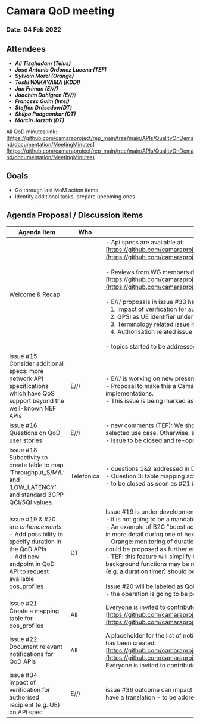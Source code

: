 # Camara QoD meeting
### Date: 04 Feb 2022

## Attendees
-   **_Ali Tizghadam (Telus)_**
-   **_Jose Antonio Ordonez Lucena (TEF)_**
-   **_Sylvain Morel (Orange)_**
-   **_Toshi WAKAYAMA (KDDI)_**
-   **_Jan Friman (E///)_**
-   _**Joachim Dahlgren (E///**)_
-   **_Francesc Guim (Intel)_**
-   **_Steffen Drüsedow(DT)_**
-   **_Shilpa Padgaonkar (DT)_**
-   **_Marcin Jarzab (DT)_**

All QoD minutes link:  [https://github.com/camaraproject/rep_main/tree/main/APIs/QualityOnDemand/documentation/MeetingMinutes](https://github.com/camaraproject/rep_main/tree/main/APIs/QualityOnDemand/documentation/MeetingMinutes)

## Goals
-   Go through last MoM action items
-   Identify additional tasks, prepare upcoming ones

## Agenda Proposal / Discussion items
Agenda Item |  Who| &nbsp;
---- |  -------- |  ----
Welcome & Recap |&nbsp; |-   Api specs are available at: <br/> [https://github.com/camaraproject/rep_main/tree/main/APIs/QualityOnDemand](https://github.com/camaraproject/rep_main/tree/main/APIs/QualityOnDemand) <br/><br/> -   Reviews from WG members discussed and worked on using open issues:      [https://github.com/camaraproject/rep_main/issues?q=is%3Aissue+is%3Aopen+label%3AQoD](https://github.com/camaraproject/rep_main/issues?q=is%3Aissue+is%3Aopen+label%3AQoD)  <br/><br/> -   E/// proposals in issue #33 have been split into 4 separate issues (#34 and #36-38): <br/> &nbsp;&nbsp;   1.  Impact of verification for authorised recipient (e.g. UE) on QoD API spec (issue #34)  <br/> &nbsp;&nbsp;    2.  GPSI as UE identifier under _general_ label so that wider audience get a say  <br/> &nbsp;&nbsp;    3.  Terminology related issue merged with #24 in _commonalities_ group  <br/> &nbsp;&nbsp;   4.  Authorisation related issue also under _commonalities  <br/><br/> -   topics started to be addressed within relevant GitHub issues - thanks!  
Issue #15  <br/>Consider additional specs: more network API specifications which have QoS support beyond the well-known NEF APIs| E/// |  <br/> -   E/// is working on new presentation to provide details for extension/changes proposed for issue #15 <br/>-   Proposal to make this a Camara medium-term objective by DT & TEF while waiting for EES/SEAL implementations. <br/> -   This issue is being marked as QoD-backlog = this is a new label for postponing issues as keeping as backlog
Issue #16<br/>Questions on QoD user stories | E///|-   new comments (TEF): We should follow user story template discussed in Commonalities WG for every selected use case. Otherwise, some of the details/implications of the user stories are not fully clear.<br/>-   Issue to be closed and re-opened upon completion of Commonalities User Stories template
Issue #18 <br/>Subactivity to create table to map ‘Throughput_S/M/L’ and ‘LOW_LATENCY’ and standard 3GPP QCI/5QI values. |Telefónica|-   questions 1&2 addressed in December.<br/>-   Question 3: table mapping activity created as issue #21<br/>-   to be closed as soon as #21 is developed
Issue #19 & #20 are _enhancements_ <br/>-   Add possibility to specify duration in the QoD APIs<br/>-   Add new endpoint in QoD API to request available qos_profiles| DT | Issue #19 is under development (DT):<br/>-  it is not going to be a mandatory feature<br/>-  An example of B2C "boost activation" use case could be gaming apps (a specific use case may be described in more detail during one of next meetings)<br/> -   Orange: monitoring of duration and consumption and complementary offer of QoS linked to specific area could be proposed as further enhancement<br/>- TEF: this feature will simplify the API consumer life so he does not have to remember to deactivate. But more background functions may be needed for the implementation, therefore implications of what is to be included (e.g. a duration timer) should be analyzed<br/><br/>Issue #20 will be labeled as QoD-backlog due to other on-going priorities<br/>- the operation is going to be performed through discovery
Issue #21 <br/>Create a mapping table for qos_profiles |All |Everyone is invited to contribute and add proposed rows to the table. The draft placeholder is located under: [https://github.com/camaraproject/rep_main/blob/main/APIs/QualityOnDemand/QoSProfile_Mapping_Table.md](https://github.com/camaraproject/rep_main/blob/main/APIs/QualityOnDemand/QoSProfile_Mapping_Table.md)
Issue #22<br/>Document relevant notifications for QoD APIs|All| A placeholder for the list of notifications (e.g. _session_termination_ notification) relevant for the QoD API family has been created: [https://github.com/camaraproject/rep_main/blob/main/APIs/QualityOnDemand/Notifications.md](https://github.com/camaraproject/rep_main/blob/main/APIs/QualityOnDemand/Notifications.md) <br/> Everyone is invited to contribute to the newly created table.
Issue #34<br/>impact of verification for authorised recipient (e.g. UE) on API spec | E/// | issue #36 outcome can impact the QoD API (e.g. GPSI id vs IP identification). Using NEF could be possible to have a translation - to be addressed in #36.
